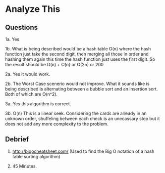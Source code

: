 # Analyze This

## Questions

1a. Yes

1b. What is being described would be a hash table O(n) where the hash function
    just take the second digit, then merging all those in order and hashing
    them again this time the hash function just uses the first digit.
    So the result should be O(n) + O(n) or O(2n) or 200

2a. Yes it would work.

2b. The Worst Case scenerio would not improve.  What it sounds like is being described
    is alternating between a bubble sort and an insertion sort. Both of which are O(n^2).

3a. Yes this algorithm is correct.

3b. O(n) This is a linear seek.  Considering the cards are already in an unknown order, shuffeling
    between each check is an unecassary step but it does not add any more complexity to the
    problem.


## Debrief

1. http://bigocheatsheet.com/  (Used to find the Big O notation of a hash table sorting algorithm)

2. 45 Minutes.
